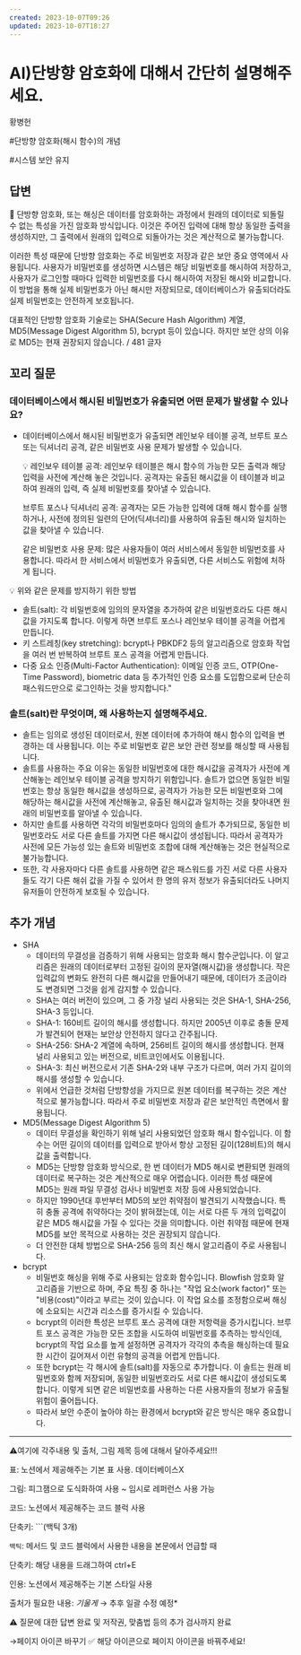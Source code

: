 ```yaml
---
created: 2023-10-07T09:26
updated: 2023-10-07T18:27
---
```

# AI)단방향 암호화에 대해서 간단히 설명해주세요.

황병헌

#단방향 암호화(해시 함수)의 개념

#시스템 보안 유지

## 답변

<aside>
📌 단방향 암호화, 또는 해싱은 데이터를 암호화하는 과정에서 원래의 데이터로 되돌릴 수 없는 특성을 가진 암호화 방식입니다. 이것은 주어진 입력에 대해 항상 동일한 출력을 생성하지만, 그 출력에서 원래의 입력으로 되돌아가는 것은 계산적으로 불가능합니다.

이러한 특성 때문에 단방향 암호화는 주로 비밀번호 저장과 같은 보안 중요 영역에서 사용됩니다. 사용자가 비밀번호를 생성하면 시스템은 해당 비밀번호를 해시하여 저장하고, 사용자가 로그인할 때마다 입력한 비밀번호를 다시 해시하여 저장된 해시와 비교합니다. 이 방법을 통해 실제 비밀번호가 아닌 해시만 저장되므로, 데이터베이스가 유출되더라도 실제 비밀번호는 안전하게 보호됩니다.

대표적인 단방향 암호화 기술로는 SHA(Secure Hash Algorithm) 계열, MD5(Message Digest Algorithm 5), bcrypt 등이 있습니다. 하지만 보안 상의 이유로 MD5는 현재 권장되지 않습니다. / 481 글자

</aside>

## **꼬리 질문**

### **데이터베이스에서 해시된 비밀번호가 유출되면 어떤 문제가 발생할 수 있나요?**

- 데이터베이스에서 해시된 비밀번호가 유출되면 레인보우 테이블 공격, 브루트 포스 또는 딕셔너리 공격, 같은 비밀번호 사용 문제가 발생할 수 있습니다.
    
    <aside>
    💡 레인보우 테이블 공격: 레인보우 테이블은 해시 함수의 가능한 모든 출력과 해당 입력을 사전에 계산해 놓은 것입니다. 공격자는 유출된 해시값을 이 테이블과 비교하여 원래의 입력, 즉 실제 비밀번호를 찾아낼 수 있습니다.
    
    브루트 포스나 딕셔너리 공격: 공격자는 모든 가능한 입력에 대해 해시 함수를 실행하거나, 사전에 정의된 일련의 단어(딕셔너리)를 사용하여 유출된 해시와 일치하는 값을 찾아낼 수 있습니다.
    
    같은 비밀번호 사용 문제: 많은 사용자들이 여러 서비스에서 동일한 비밀번호를 사용합니다. 따라서 한 서비스에서 비밀번호가 유출되면, 다른 서비스도 위험에 처하게 됩니다.
    
    </aside>
    

<aside>
💡 위와 같은 문제를 방지하기 위한 방법

- 솔트(salt): 각 비밀번호에 임의의 문자열을 추가하여 같은 비밀번호라도 다른 해시값을 가지도록 합니다. 이렇게 하면 브루트 포스나 레인보우 테이블 공격을 어렵게 만듭니다.
- 키 스트레칭(key stretching): bcrypt나 PBKDF2 등의 알고리즘으로 암호화 작업을 여러 번 반복하여 브루트 포스 공격을 어렵게 만듭니다.
- 다중 요소 인증(Multi-Factor Authentication): 이메일 인증 코드, OTP(One-Time Password), biometric data 등 추가적인 인증 요소를 도입함으로써 단순히 패스워드만으로 로그인하는 것을 방지합니다."
</aside>

### **솔트(salt)란 무엇이며, 왜 사용하는지 설명해주세요.**

- 솔트는 임의로 생성된 데이터로서, 원본 데이터에 추가하여 해시 함수의 입력을 변경하는 데 사용됩니다. 이는 주로 비밀번호 같은 보안 관련 정보를 해싱할 때 사용됩니다.
- 솔트를 사용하는 주요 이유는 동일한 비밀번호에 대한 해시값을 공격자가 사전에 계산해놓는 레인보우 테이블 공격을 방지하기 위함입니다. 솔트가 없으면 동일한 비밀번호는 항상 동일한 해시값을 생성하므로, 공격자가 가능한 모든 비밀번호와 그에 해당하는 해시값을 사전에 계산해놓고, 유출된 해시값과 일치하는 것을 찾아내면 원래의 비밀번호를 알아낼 수 있습니다.
- 하지만 솔트를 사용하면 각각의 비밀번호마다 임의의 솔트가 추가되므로, 동일한 비밀번호라도 서로 다른 솔트를 가지면 다른 해시값이 생성됩니다. 따라서 공격자가 사전에 모든 가능성 있는 솔트와 비밀번호 조합에 대해 계산해놓는 것은 현실적으로 불가능합니다.
- 또한, 각 사용자마다 다른 솔트를 사용하면 같은 패스워드를 가진 서로 다른 사용자들도 각기 다른 해쉬 값을 가질 수 있어서 한 명의 유저 정보가 유출되더라도 나머지 유저들이 안전하게 보호될 수 있습니다.

## 추가 개념

- SHA
    - 데이터의 무결성을 검증하기 위해 사용되는 암호화 해시 함수군입니다. 이 알고리즘은 원래의 데이터로부터 고정된 길이의 문자열(해시값)을 생성합니다. 작은 입력값의 변화도 완전히 다른 해시값을 만들어내기 때문에, 데이터가 조금이라도 변경되면 그것을 쉽게 감지할 수 있습니다.
    - SHA는 여러 버전이 있으며, 그 중 가장 널리 사용되는 것은 SHA-1, SHA-256, SHA-3 등입니다.
    - SHA-1: 160비트 길이의 해시를 생성합니다. 하지만 2005년 이후로 충돌 문제가 발견되어 현재는 보안상 안전하지 않다고 간주됩니다.
    - SHA-256: SHA-2 계열에 속하며, 256비트 길이의 해시를 생성합니다. 현재 널리 사용되고 있는 버전으로, 비트코인에서도 이용됩니다.
    - SHA-3: 최신 버전으로서 기존 SHA-2와 내부 구조가 다르며, 여러 가지 길이의 해시를 생성할 수 있습니다.
    - 위에서 언급한 것처럼 단방향성을 가지므로 원본 데이터를 복구하는 것은 계산적으로 불가능합니다. 따라서 주로 비밀번호 저장과 같은 보안적인 측면에서 활용됩니다.
- MD5(Message Digest Algorithm 5)
    - 데이터 무결성을 확인하기 위해 널리 사용되었던 암호화 해시 함수입니다. 이 함수는 어떤 길이의 데이터를 입력으로 받아서 항상 고정된 길이(128비트)의 해시값을 출력합니다.
    - MD5는 단방향 암호화 방식으로, 한 번 데이터가 MD5 해시로 변환되면 원래의 데이터로 복구하는 것은 계산적으로 매우 어렵습니다. 이러한 특성 때문에 MD5는 원래 파일 무결성 검사나 비밀번호 저장 등에 사용되었습니다.
    - 하지만 1990년대 후반부터 MD5의 보안 취약점이 발견되기 시작했습니다. 특히 충돌 공격에 취약하다는 것이 밝혀졌는데, 이는 서로 다른 두 개의 입력값이 같은 MD5 해시값을 가질 수 있다는 것을 의미합니다. 이런 취약점 때문에 현재 MD5를 보안 목적으로 사용하는 것은 권장되지 않습니다.
    - 더 안전한 대체 방법으로 SHA-256 등의 최신 해시 알고리즘이 주로 사용됩니다.
- bcrypt
    - 비밀번호 해싱을 위해 주로 사용되는 암호화 함수입니다. Blowfish 암호화 알고리즘을 기반으로 하며, 주요 특징 중 하나는 "작업 요소(work factor)" 또는 "비용(cost)"이라고 부르는 것이 있습니다. 이 작업 요소를 조정함으로써 해싱에 소요되는 시간과 리소스를 증가시킬 수 있습니다.
    - bcrypt의 이러한 특성은 브루트 포스 공격에 대한 저항력을 증가시킵니다. 브루트 포스 공격은 가능한 모든 조합을 시도하여 비밀번호를 추측하는 방식인데, bcrypt의 작업 요소를 높게 설정하면 공격자가 각각의 추측을 해싱하는데 필요한 시간이 길어져서 이런 유형의 공격을 어렵게 만듭니다.
    - 또한 bcrypt는 각 해시에 솔트(salt)를 자동으로 추가합니다. 이 솔트는 원래 비밀번호와 함께 저장되며, 동일한 비밀번호라도 서로 다른 해시값이 생성되도록 합니다. 이렇게 되면 같은 비밀번호를 사용하는 다른 사용자들의 정보가 유출될 위험이 줄어듭니다.
    - 따라서 보안 수준이 높아야 하는 환경에서 bcrypt와 같은 방식은 매우 중요합니다.

---

⚠️여기에 각주내용 및 출처, 그림 제목 등에 대해서 달아주세요!!!

표: 노션에서 제공해주는 기본 표 사용. 데이터베이스X

그림: 피그잼으로 도식화하여 사용 ~ 임시로 레퍼런스 사용 가능

코드: 노션에서 제공해주는 코드 블럭 사용 

단축키: ```(백틱 3개)

`백틱`: 메서드 및 코드 블럭에서 사용한 내용을 본문에서 언급할 때 

단축키: 해당 내용을 드래그하여 ctrl+E

인용: 노션에서 제공해주는 기본 스타일 사용

출처가 필요한 내용: *기울게* → 추후 일괄 수정 예정*

⚠️ 질문에 대한 답변 완료 및 저작권, 맞춤법 등의 추가 검사까지 완료

→페이지 아이콘 바꾸기 ✅ 해당 아이콘으로 페이지 아이콘을 바꿔주세요!